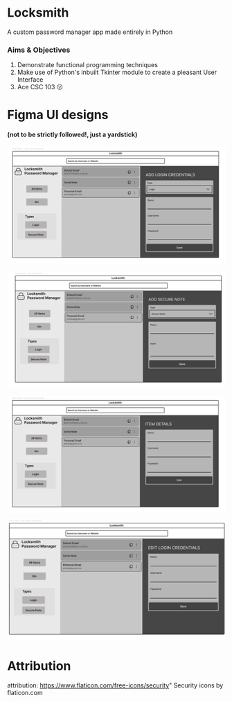 # Locksmith 
A custom password manager app made entirely in Python

### Aims & Objectives
1. Demonstrate functional programming techniques
2. Make use of Python's inbuilt Tkinter module to create a pleasant User Interface
3. Ace CSC 103 😗


# Figma UI designs
#### (not to be strictly followed!, just a yardstick)
![View 1](image.png)

![View 2](image-1.png)

![View 3](image-2.png)

![View 4](image-3.png)

# Attribution
attribution: https://www.flaticon.com/free-icons/security" Security icons by flaticon.com